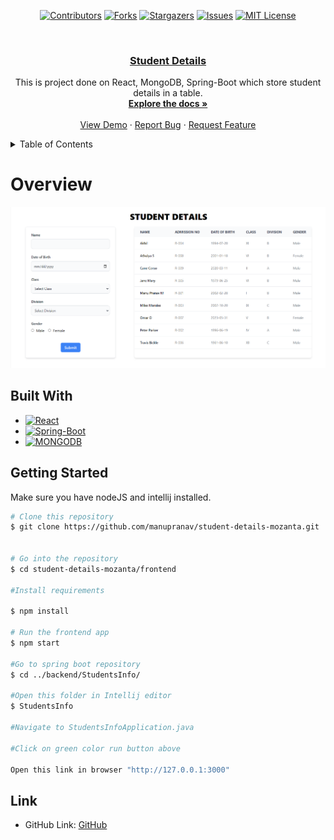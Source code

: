 <div align="center">

[![Contributors][contributors-shield]][contributors-url]
[![Forks][forks-shield]][forks-url]
[![Stargazers][stars-shield]][stars-url]
[![Issues][issues-shield]][issues-url]
[![MIT License][license-shield]][license-url]

</div>

<!-- PROJECT LOGO -->
<br />
<div align="center">

  <a href="https://github.com/manupranav/student-details-mozanta">

<h3 align="center">Student Details</h3>
 </a>

  <p align="center">
    This is project done on React, MongoDB, Spring-Boot which store student details in a table.
    <br />
    <a href="https://github.com/manupranav/student-details-mozanta"><strong>Explore the docs »</strong></a>
    <br />
    <br />
    <a href="https://github.com/manupranav/student-details-mozanta">View Demo</a>
    ·
    <a href="https://github.com/manupranav/student-details-mozanta/issues">Report Bug</a>
    ·
    <a href="https://github.com/manupranav/student-details-mozanta/issues">Request Feature</a>
  </p>
</div>

<!-- TABLE OF CONTENTS -->
<details>
  <summary>Table of Contents</summary>
  <ol>
    <li>
      <a href="#overview">Overview</a>
    </li>
        <li><a href="#built-with">Built With</a></li>
    <li>
      <a href="#getting-started">Getting Started</a>
    <li><a href="#contact">Link</a></li>
  </ol>
</details>

<!-- Overview -->

# Overview

[![student-details-mozanta Preview][product-preview]](https://github.com/manupranav/student-details-mozanta/blob/main/media/preview.png)

## Built With

- [![React][react.js]][react-url]
- [![Spring-Boot][spring-boot]][spring-url]
- [![MONGODB][mongodb.com]][mongodb-url]

<!-- GETTING STARTED -->

## Getting Started

Make sure you have nodeJS and intellij installed.

```bash
# Clone this repository
$ git clone https://github.com/manupranav/student-details-mozanta.git


# Go into the repository
$ cd student-details-mozanta/frontend

#Install requirements

$ npm install

# Run the frontend app
$ npm start

#Go to spring boot repository
$ cd ../backend/StudentsInfo/

#Open this folder in Intellij editor
$ StudentsInfo

#Navigate to StudentsInfoApplication.java

#Click on green color run button above

Open this link in browser "http://127.0.0.1:3000"
```

<!-- LINK -->

## Link

- GitHub Link: [GitHub](https://github.com/manupranav/student-details-mozanta)

<!-- MARKDOWN LINKS & IMAGES -->
<!-- https://www.markdownguide.org/basic-syntax/#reference-style-links -->

[contributors-shield]: https://img.shields.io/github/contributors/manupranav/student-details-mozanta.svg?style=for-the-badge
[contributors-url]: https://github.com/manupranav/student-details-mozanta/graphs/contributors
[forks-shield]: https://img.shields.io/github/forks/manupranav/student-details-mozanta.svg?style=for-the-badge
[forks-url]: https://github.com/manupranav/student-details-mozanta/network/members
[stars-shield]: https://img.shields.io/github/stars/manupranav/student-details-mozanta.svg?style=for-the-badge
[stars-url]: https://github.com/manupranav/student-details-mozanta/stargazers
[issues-shield]: https://img.shields.io/github/issues/manupranav/student-details-mozanta.svg?style=for-the-badge
[issues-url]: https://github.com/manupranav/student-details-mozanta/issues
[license-shield]: https://img.shields.io/github/license/manupranav/student-details-mozanta.svg?style=for-the-badge
[license-url]: https://github.com/manupranav/student-details-mozanta/blob/master/LICENSE.txt
[linkedin-shield]: https://img.shields.io/badge/-LinkedIn-black.svg?style=for-the-badge&logo=linkedin&colorB=555
[linkedin-url]: https://linkedin.com/in/linkedin_username
[product-screenshot]: images/screenshot.png
[next.js]: https://img.shields.io/badge/next.js-000000?style=for-the-badge&logo=nextdotjs&logoColor=white
[next-url]: https://nextjs.org/
[react.js]: https://img.shields.io/badge/REACT%20JS-000000?style=for-the-badge&logo=REACT&logoColor=61DBFB
[react-url]: https://reactjs.org/
[materialui]: https://img.shields.io/badge/Material%20UI-293462?style=for-the-badge&logo=mui&logoColor=E7F6F2
[materialui-url]: https://mui.com/
[vue.js]: https://img.shields.io/badge/Vue.js-35495E?style=for-the-badge&logo=vuedotjs&logoColor=4FC08D
[vue-url]: https://vuejs.org/
[angular.io]: https://img.shields.io/badge/Angular-DD0031?style=for-the-badge&logo=angular&logoColor=white
[angular-url]: https://angular.io/
[svelte.dev]: https://img.shields.io/badge/Svelte-4A4A55?style=for-the-badge&logo=svelte&logoColor=FF3E00
[svelte-url]: https://svelte.dev/
[laravel.com]: https://img.shields.io/badge/Laravel-FF2D20?style=for-the-badge&logo=laravel&logoColor=white
[laravel-url]: https://laravel.com
[bootstrap.com]: https://img.shields.io/badge/Bootstrap-563D7C?style=for-the-badge&logo=bootstrap&logoColor=white
[bootstrap-url]: https://getbootstrap.com
[django.com]: https://img.shields.io/badge/Django-092E20?style=for-the-badge&logo=django&logoColor=white
[django-url]: https://www.djangoproject.com/
[sqlite.com]: https://img.shields.io/badge/SQLite-07405E?style=for-the-badge&logo=sqlite&logoColor=white
[sqlite-url]: https://www.sqlite.org/index.html
[postgresql.com]: https://img.shields.io/badge/PostgreSQL-316192?style=for-the-badge&logo=postgresql&logoColor=white
[postgresql-url]: https://www.postgresql.org/
[jquery.com]: https://img.shields.io/badge/jQuery-0769AD?style=for-the-badge&logo=jquery&logoColor=white
[jquery-url]: https://jquery.com
[netlify.com]: https://img.shields.io/badge/Netlify-00C7B7?style=for-the-badge&logo=netlify&logoColor=white
[netlify-url]: https://netlify.com
[python.org]: https://img.shields.io/badge/Python-14354C?style=for-the-badge&logo=python&logoColor=white
[python-url]: https://www.python.org/
[tailwindcss.com]: https://img.shields.io/badge/tailwindcss-%2338B2AC.svg?style=for-the-badge&logo=tailwind-css&logoColor=white
[tailwindcss-url]: https://tailwind.com
[mongodb.com]: https://img.shields.io/badge/mongodb-14354C?style=for-the-badge&logo=mongodb&logoColor=white
[mongodb-url]: https://www.mongodb.com/
[spring-boot]: https://img.shields.io/badge/spring-boot-14354C?style=for-the-badge&logo=spring-boot&logoColor=white
[spring-url]: https://spring.io/guides/gs/spring-boot/
[product-preview]: media/preview.png
[product-video]: media/demo.gif
